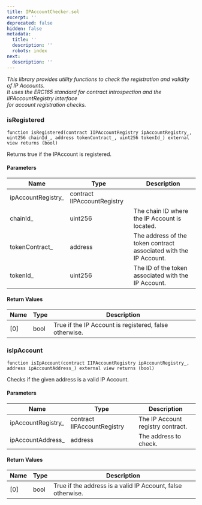 ```yaml
---
title: IPAccountChecker.sol
excerpt: ''
deprecated: false
hidden: false
metadata:
  title: ''
  description: ''
  robots: index
next:
  description: ''
---
```

_This library provides utility functions to check the registration and validity of IP Accounts.  
It uses the ERC165 standard for contract introspection and the IIPAccountRegistry interface  
for account registration checks._

### isRegistered

```solidity
function isRegistered(contract IIPAccountRegistry ipAccountRegistry_, uint256 chainId_, address tokenContract_, uint256 tokenId_) external view returns (bool)
```

Returns true if the IPAccount is registered.

#### Parameters

| Name                | Type                        | Description                                                       |
| ------------------- | --------------------------- | ----------------------------------------------------------------- |
| ipAccountRegistry\_ | contract IIPAccountRegistry |                                                                   |
| chainId\_           | uint256                     | The chain ID where the IP Account is located.                     |
| tokenContract\_     | address                     | The address of the token contract associated with the IP Account. |
| tokenId\_           | uint256                     | The ID of the token associated with the IP Account.               |

#### Return Values

| Name | Type | Description                                            |
| ---- | ---- | ------------------------------------------------------ |
| [0]  | bool | True if the IP Account is registered, false otherwise. |

### isIpAccount

```solidity
function isIpAccount(contract IIPAccountRegistry ipAccountRegistry_, address ipAccountAddress_) external view returns (bool)
```

Checks if the given address is a valid IP Account.

#### Parameters

| Name                | Type                        | Description                       |
| ------------------- | --------------------------- | --------------------------------- |
| ipAccountRegistry\_ | contract IIPAccountRegistry | The IP Account registry contract. |
| ipAccountAddress\_  | address                     | The address to check.             |

#### Return Values

| Name | Type | Description                                                 |
| ---- | ---- | ----------------------------------------------------------- |
| [0]  | bool | True if the address is a valid IP Account, false otherwise. |